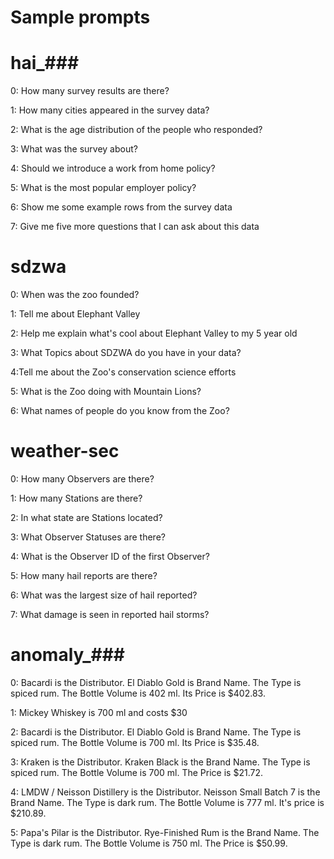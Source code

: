 # Sample prompts

hai_###
=============

0: How many survey results are there?

1: How many cities appeared in the survey data?

2: What is the age distribution of the people who responded?

3: What was the survey about?

4: Should we introduce a work from home policy?

5: What is the most popular employer policy?

6: Show me some example rows from the survey data

7: Give me five more questions that I can ask about this data

sdzwa
=============

0: When was the zoo founded?

1: Tell me about Elephant Valley

2: Help me explain what's cool about Elephant Valley to my 5 year old

3: What Topics about SDZWA do you have in your data?

4:Tell me about the Zoo's conservation science efforts

5: What is the Zoo doing with Mountain Lions?

6: What names of people do you know from the Zoo?

weather-sec
==============================

0: How many Observers are there?

1: How many Stations are there?

2: In what state are Stations located?

3: What Observer Statuses are there?

4: What is the Observer ID of the first Observer?

5: How many hail reports are there?

6: What was the largest size of hail reported?

7: What damage is seen in reported hail storms?

anomaly_###
==============================

0: Bacardi is the Distributor. El Diablo Gold is Brand Name. The Type is spiced rum. The Bottle Volume is 402 ml. Its Price is $402.83.

1: Mickey Whiskey is 700 ml and costs $30

2: Bacardi is the Distributor. El Diablo Gold is Brand Name. The Type is spiced rum. The Bottle Volume is 700 ml. Its Price is $35.48.

3: Kraken is the Distributor. Kraken Black is the Brand Name. The Type is spiced rum. The Bottle Volume is 700 ml. The Price is $21.72.

4: LMDW / Neisson Distillery is the Distributor. Neisson Small Batch 7 is the Brand Name. The Type is dark rum. The Bottle Volume is 777 ml. It's price is $210.89.

5: Papa's Pilar is the Distributor. Rye-Finished Rum is the Brand Name. The Type is dark rum. The Bottle Volume is 750 ml. The Price is $50.99.
